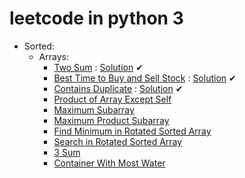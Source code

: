 # leetcode in python 3

- Sorted:
  - Arrays:
    - <a href='https://leetcode.com/problems/two-sum/'>Two Sum</a> : <a href='https://github.com/MikeFerko/leetcode/blob/master/Array/twoSum.py'>Solution</a> ✔
    - <a href='https://leetcode.com/problems/best-time-to-buy-and-sell-stock/'>Best Time to Buy and Sell Stock</a> : <a href='https://github.com/MikeFerko/leetcode/blob/master/Array/bestTimeToBuyAndSellStock.py'>Solution</a> ✔
    - <a href='https://leetcode.com/problems/contains-duplicate/'>Contains Duplicate</a> : <a href='https://github.com/MikeFerko/leetcode/blob/master/Array/containsDuplicate.py'>Solution</a> ✔
    - <a href='https://leetcode.com/problems/product-of-array-except-self/'>Product of Array Except Self</a>
    - <a href='https://leetcode.com/problems/maximum-subarray/'>Maximum Subarray</a>
    - <a href='https://leetcode.com/problems/maximum-product-subarray/'>Maximum Product Subarray</a>
    - <a href='https://leetcode.com/problems/find-minimum-in-rotated-sorted-array/'>Find Minimum in Rotated Sorted Array</a>
    - <a href='https://leetcode.com/problems/search-in-rotated-sorted-array/'>Search in Rotated Sorted Array</a>
    - <a href='https://leetcode.com/problems/3sum/'>3 Sum</a>
    - <a href='https://leetcode.com/problems/container-with-most-water/'>Container With Most Water</a>

